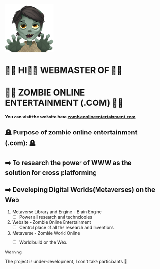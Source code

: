 
<!-- this is the cover image -->
![cover image for farmeroad.com](zombie.png)

#  🧟‍♂️  HI👋🏻 WEBMASTER OF  🧟‍♂️ 
#  🧟‍♂️  **ZOMBIE ONLINE ENTERTAINMENT (.COM)**  🧟‍♂️

#### You can visit the website here [zombieonlineentertainment.com](https://zombieonlineentertainment.com/)

## 🪦  Purpose of zombie online entertainment (.com):  🪦
## ➡️  To research the power of WWW as the solution for cross platforming
## ➡️  Developing Digital Worlds(Metaverses) on the Web 
 

1. Metaverse Library and Engine - Brain Engine
      - [ ] Power all research and technologies
  
2. Website - Zombie Online Entertainment
      - [ ] Central place of all the research and Inventions
  
3. Metaverse - Zombie World Online
      - [ ] World build on the Web.
            

> [!WARNING]
> The project is under-development, I don't take participants 🦇
